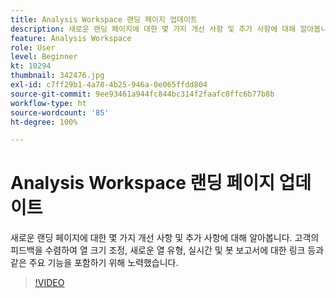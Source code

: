 ```yaml
---
title: Analysis Workspace 랜딩 페이지 업데이트
description: 새로운 랜딩 페이지에 대한 몇 가지 개선 사항 및 추가 사항에 대해 알아봅니다. 고객의 피드백을 수렴하여 주요 기능을 포함하기 위해 노력했습니다. (설명은 60~160자 사이여야 함)
feature: Analysis Workspace
role: User
level: Beginner
kt: 10294
thumbnail: 342476.jpg
exl-id: c7ff29b1-4a78-4b25-946a-0e065ffdd804
source-git-commit: 9ee93461a944fc844bc314f2faafc0ffc6b77b8b
workflow-type: ht
source-wordcount: '85'
ht-degree: 100%

---
```


# Analysis Workspace 랜딩 페이지 업데이트

새로운 랜딩 페이지에 대한 몇 가지 개선 사항 및 추가 사항에 대해 알아봅니다. 고객의 피드백을 수렴하여 열 크기 조정, 새로운 열 유형, 실시간 및 봇 보고서에 대한 링크 등과 같은 주요 기능을 포함하기 위해 노력했습니다.

>[!VIDEO](https://video.tv.adobe.com/v/342476/?quality=12&learn=on)
